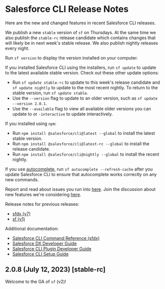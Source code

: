 # Salesforce CLI Release Notes

Here are the new and changed features in recent Salesforce CLI releases.

We publish a new `stable` version of `sf` on Thursdays. At the same time we also publish the `stable-rc` release candidate which contains changes that will likely be in next week's stable release. We also publish nightly releases every night.

Run `sf version` to display the version installed on your computer. 

If you installed Salesforce CLI using the installers, run `sf update` to update to the latest available stable version. Check out these other update options:

* Run `sf update stable-rc` to update to this week's release candidate and `sf update nightly` to update to the most recent nightly. To return to the stable version, run `sf update stable`. 
* Use the `--version` flag to update to an older version, such as `sf update --version 2.0.1`.  
* Use the `--available` flag to view all available older versions you can update to or `-interactive` to update interactively.

If you installed using `npm`:

* Run `npm install @salesforce/cli@latest --global` to install the latest stable version.
* Run `npm install @salesforce/cli@latest-rc --global` to install the release candidate.
* Run `npm install @salesforce/cli@nightly --global` to install the recent nightly.

If you use [autocomplete](https://developer.salesforce.com/docs/atlas.en-us.sfdx_setup.meta/sfdx_setup/sfdx_dev_cli_autocomplete.htm), run `sf autocomplete --refresh-cache` after you update Salesforce CLI to ensure that autocomplete works correctly on any new commands.

Report and read about issues you run into [here](https://github.com/forcedotcom/cli/issues). Join the discussion about new features we're considering [here](https://github.com/forcedotcom/cli/discussions). 

Release notes for previous releases:

* [sfdx (v7)](./sfdx/README.md)
* [sf (v1)](./sf/README.md)

Additional documentation:

* [Salesforce CLI Command Reference (sfdx)](https://developer.salesforce.com/docs/atlas.en-us.sfdx_cli_reference.meta/sfdx_cli_reference/cli_reference.htm)
* [Salesforce DX Developer Guide](https://developer.salesforce.com/docs/atlas.en-us.sfdx_dev.meta/sfdx_dev/sfdx_dev_intro.htm)
* [Salesforce CLI Plugin Developer Guide](https://github.com/salesforcecli/cli/wiki/Quick-Introduction-to-Developing-sf-Plugins)
* [Salesforce CLI Setup Guide](https://developer.salesforce.com/docs/atlas.en-us.sfdx_setup.meta/sfdx_setup/sfdx_setup_intro.htm)

## 2.0.8 (July 12, 2023) [stable-rc]

Welcome to the GA of `sf` (v2)!
